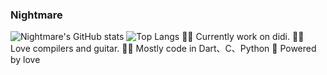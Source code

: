 ### Nightmare
![Nightmare's GitHub stats](https://github-readme-stats.vercel.app/api?username=Nightmare-MY&count_private=true&show_icons=true)
![Top Langs](https://github-readme-stats.vercel.app/api/top-langs/?username=Nightmare-MY&layout=compact&count_private=true)
👏🏻 Currently work on didi.
👏🏻 Love compilers and guitar.
👏🏻 Mostly code in Dart、C、Python
🚀 Powered by love
